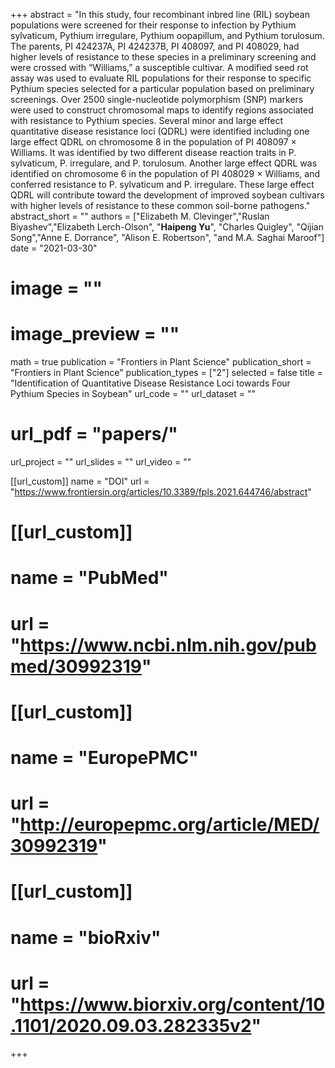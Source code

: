 +++ 
abstract = "In this study, four recombinant inbred line (RIL) soybean populations were screened for their response to infection by Pythium sylvaticum, Pythium irregulare, Pythium oopapillum, and Pythium torulosum. The parents, PI 424237A, PI 424237B, PI 408097, and PI 408029, had higher levels of resistance to these species in a preliminary screening and were crossed with “Williams,” a susceptible cultivar. A modified seed rot assay was used to evaluate RIL populations for their response to specific Pythium species selected for a particular population based on preliminary screenings. Over 2500 single-nucleotide polymorphism (SNP) markers were used to construct chromosomal maps to identify regions associated with resistance to Pythium species. Several minor and large effect quantitative disease resistance loci (QDRL) were identified including one large effect QDRL on chromosome 8 in the population of PI 408097 × Williams. It was identified by two different disease reaction traits in P. sylvaticum, P. irregulare, and P. torulosum. Another large effect QDRL was identified on chromosome 6 in the population of PI 408029 × Williams, and conferred resistance to P. sylvaticum and P. irregulare. These large effect QDRL will contribute toward the development of improved soybean cultivars with higher levels of resistance to these common soil-borne pathogens."
abstract_short = ""
authors = ["Elizabeth M. Clevinger","Ruslan Biyashev","Elizabeth Lerch-Olson", "__Haipeng Yu__", "Charles Quigley", "Qijian Song","Anne E. Dorrance", "Alison E. Robertson", "and M.A. Saghai Maroof"]
date = "2021-03-30"
# image = ""
# image_preview = ""
math = true
publication = "Frontiers in Plant Science"
publication_short = "Frontiers in Plant Science"
publication_types = ["2"]
selected = false
title = "Identification of Quantitative Disease Resistance Loci towards Four Pythium Species in Soybean"
url_code = ""
url_dataset = ""
# url_pdf = "papers/"
url_project = ""
url_slides = ""
url_video = ""

[[url_custom]]
name = "DOI"
url = "https://www.frontiersin.org/articles/10.3389/fpls.2021.644746/abstract"

# [[url_custom]]
# name = "PubMed"
# url = "https://www.ncbi.nlm.nih.gov/pubmed/30992319"
# 
# [[url_custom]]
# name = "EuropePMC"
# url = "http://europepmc.org/article/MED/30992319"

# [[url_custom]]
# name = "bioRxiv"
# url = "https://www.biorxiv.org/content/10.1101/2020.09.03.282335v2"
+++
